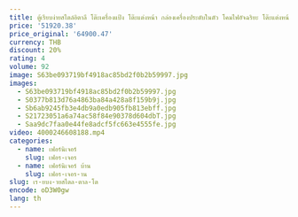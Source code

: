```yaml
---
title: ตู้เรียบง่ายสไตล์อิตาลี โต๊ะเครื่องแป้ง โต๊ะแต่งหน้า กล่องเครื่องประดับในตัว โคมไฟอัจฉริยะ โต๊ะแต่งหน้า
price: '51920.38'
price_original: '64900.47'
currency: THB
discount: 20%
rating: 4
volume: 92
image: S63be093719bf4918ac85bd2f0b2b59997.jpg
images:
  - S63be093719bf4918ac85bd2f0b2b59997.jpg
  - S0377b813d76a4863ba84a428a8f159b9j.jpg
  - Sb6ab9245fb3e4db9a0edb905fb813ebff.jpg
  - S21723051a6a74ac58f84e90378d604dbT.jpg
  - Saa9dc7faa0e44fe8adcf5fc663e4555fe.jpg
video: 4000246608188.mp4
categories:
  - name: เฟอร์นิเจอร์
    slug: เฟอร-เจอร
  - name: เฟอร์นิเจอร์ บ้าน
    slug: เฟอร-เจอร-าน
slug: เร-ยบง-ายสไตล-ตาล-โต
encode: oD3W0gw
lang: th
---
```

  